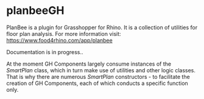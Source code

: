 # planbeeGH

PlanBee is a plugin for Grasshopper for Rhino. It is a collection of utilities for floor plan analysis.
For more information visit: https://www.food4rhino.com/app/planbee

Documentation is in progress..

At the moment GH Components largely consume instances of the <em> SmartPlan </em> class, which in turn make use of utilities and other logic classes. That is why there are numerous <em> SmartPlan </em> constructors - to facilitate the creation of GH Components, each of which conducts a specific function only. 
